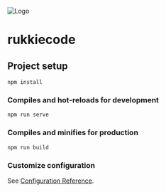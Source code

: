 
![Logo](https://res.cloudinary.com/rukkiecodes/image/upload/v1675886712/Capture_i9nfms.png)

# rukkiecode

## Project setup
```
npm install
```

### Compiles and hot-reloads for development
```
npm run serve
```

### Compiles and minifies for production
```
npm run build
```

### Customize configuration
See [Configuration Reference](https://cli.vuejs.org/config/).
